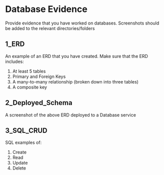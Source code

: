 # Database Evidence
Provide evidence that you have worked on databases.  Screenshots should be added to the relevant directories/folders

## 1_ERD
An example of an ERD that you have created.  Make sure that the ERD includes:
1. At least 5 tables
2. Primary and Foreign Keys
3. A many-to-many relationship (broken down into three tables)
4. A composite key

## 2_Deployed_Schema
A screenshot of the above ERD deployed to a Database service

## 3_SQL_CRUD
SQL examples of:
1. Create
2. Read
3. Update
4. Delete